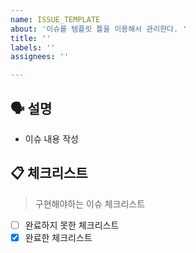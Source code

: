 ```yaml
---
name: ISSUE_TEMPLATE
about: '이슈를 템플릿 틀을 이용해서 관리한다. '
title: ''
labels: ''
assignees: ''

---
```


## 🗣 설명
* 이슈 내용 작성

## 📋 체크리스트
> 구현해야하는 이슈 체크리스트
- [ ] 완료하지 못한 체크리스트
- [X] 완료한 체크리스트
